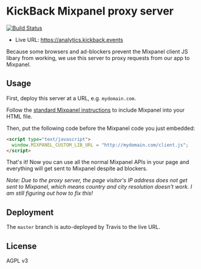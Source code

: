 # KickBack Mixpanel proxy server

[![Build Status](https://travis-ci.org/noblocknopartymixpanel-proxy.svg?branch=dev)](https://travis-ci.org/noblocknopartymixpanel-proxy)

* Live URL: https://analytics.kickback.events

Because some browsers and ad-blockers prevent the Mixpanel client JS libary from working,
we use this server to proxy requests from our app to Mixpanel.

## Usage

First, deploy this server at a URL, e.g. `mydomain.com`.

Follow the [standard Mixpanel instructions](https://mixpanel.com/help/reference/javascript) to
include Mixpanel into your HTML file.

Then, put the following code before the Mixpanel code you just embedded:

```html
<script type="text/javascript">
  window.MIXPANEL_CUSTOM_LIB_URL = "http://mydomain.com/client.js";
</script>
```

That's it! Now you can use all the normal Mixpanel APIs in your page and
everything will get sent to Mixpanel despite ad blockers.

_Note: Due to the proxy server, the page visitor's IP address does not get
sent to Mixpanel, which means country and city resolution doesn't work. I am
still figuring out how to fix this!_

## Deployment

The `master` branch is auto-deployed by Travis to the live URL.

## License

AGPL v3
